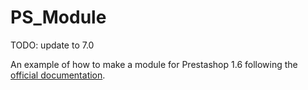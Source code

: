 # PS_Module

TODO: update to 7.0

An example of how to make a module for Prestashop 1.6 following the [official documentation](http://doc.prestashop.com/display/PS16/Creating+a+PrestaShop+Module).
